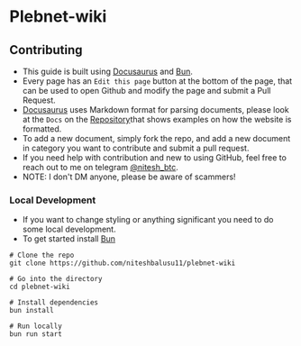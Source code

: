 # Plebnet-wiki

## Contributing
- This guide is built using [Docusaurus](https://docusaurus.io/) and [Bun](https://bun.sh/).
- Every page has an `Edit this page` button at the bottom of the page, that can be used to open Github and modify the page and submit a Pull Request.
- [Docusaurus](https://docusaurus.io/) uses Markdown format for parsing documents, please look at the `Docs` on the [Repository](https://github.com/niteshbalusu11/plebnet-wiki)that shows examples on how the website is formatted.
- To add a new document, simply fork the repo, and add a new document in category you want to contribute and submit a pull request.
- If you need help with contribution and new to using GitHub, feel free to reach out to me on telegram [@nitesh_btc](https://t.me/nitesh_btc).
- NOTE: I don't DM anyone, please be aware of scammers!

### Local Development
- If you want to change styling or anything significant you need to do some local development.
- To get started install [Bun](https://bun.sh/)

```
# Clone the repo
git clone https://github.com/niteshbalusu11/plebnet-wiki

# Go into the directory
cd plebnet-wiki

# Install dependencies
bun install

# Run locally
bun run start
```
